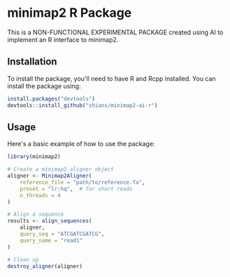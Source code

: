 # minimap2 R Package

This is a NON-FUNCTIONAL EXPERIMENTAL PACKAGE created using AI to implement an R interface to minimap2.

## Installation

To install the package, you'll need to have R and Rcpp installed. You can install the package using:

```R
install.packages("devtools")
devtools::install_github("shians/minimap2-ai-r")
```

## Usage

Here's a basic example of how to use the package:

```R
library(minimap2)

# Create a minimap2 aligner object
aligner <- Minimap2Aligner(
    reference_file = "path/to/reference.fa",
    preset = "lr:hq",  # for short reads
    n_threads = 4
)

# Align a sequence
results <- align_sequences(
    aligner,
    query_seq = "ATCGATCGATCG",
    query_name = "read1"
)

# Clean up
destroy_aligner(aligner)
```

